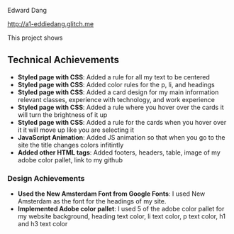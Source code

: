 Edward Dang

http://a1-eddiedang.glitch.me

This project shows 


## Technical Achievements
- **Styled page with CSS**: Added a rule for all my text to be centered
- **Styled page with CSS**: Added color rules for the p, li, and headings
- **Styled page with CSS**: Added a card design for my main information relevant classes, experience with technology, and work experience
- **Styled page with CSS**: Added a rule where you hover over the cards it will turn the brightness of it up
- **Styled page with CSS**: Added a rule for the cards when you hover over it it will move up like you are selecting it
- **JavaScript Animation**: Added JS animation so that when you go to the site the title changes colors infitintly
- **Added other HTML tags**: Added footers, headers, table, image of my adobe color pallet, link to my github

### Design Achievements
- **Used the New Amsterdam Font from Google Fonts**: I used New Amsterdam as the font for the headings of my site.
- **Implemented Adobe color pallet**: I used 5 of the adobe color pallet for my website background, heading text color, li text color, p text color, h1 and h3 text color
